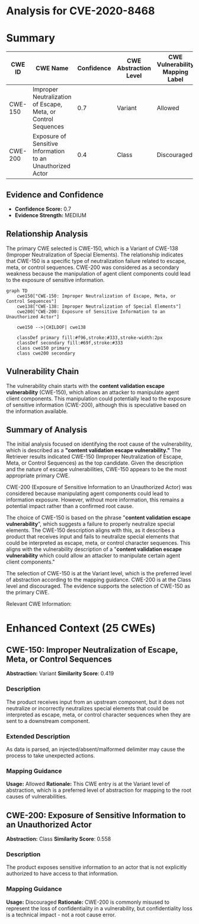 # Analysis for CVE-2020-8468

# Summary
| CWE ID | CWE Name | Confidence | CWE Abstraction Level | CWE Vulnerability Mapping Label | CWE-Vulnerability Mapping Notes |
|---|---|---|---|---|---|
| CWE-150 | Improper Neutralization of Escape, Meta, or Control Sequences | 0.7 | Variant | Allowed | Primary CWE |
| CWE-200 | Exposure of Sensitive Information to an Unauthorized Actor | 0.4 | Class | Discouraged | Secondary Candidate |

## Evidence and Confidence

*   **Confidence Score:** 0.7
*   **Evidence Strength:** MEDIUM

## Relationship Analysis
The primary CWE selected is CWE-150, which is a Variant of CWE-138 (Improper Neutralization of Special Elements). The relationship indicates that CWE-150 is a specific type of neutralization failure related to escape, meta, or control sequences. CWE-200 was considered as a secondary weakness because the manipulation of agent client components could lead to the exposure of sensitive information.

```mermaid
graph TD
    cwe150["CWE-150: Improper Neutralization of Escape, Meta, or Control Sequences"]
    cwe138["CWE-138: Improper Neutralization of Special Elements"]
    cwe200["CWE-200: Exposure of Sensitive Information to an Unauthorized Actor"]
    
    cwe150 -->|CHILDOF| cwe138
    
    classDef primary fill:#f96,stroke:#333,stroke-width:2px
    classDef secondary fill:#69f,stroke:#333
    class cwe150 primary
    class cwe200 secondary
```

## Vulnerability Chain
The vulnerability chain starts with the **content validation escape vulnerability** (CWE-150), which allows an attacker to manipulate agent client components. This manipulation could potentially lead to the exposure of sensitive information (CWE-200), although this is speculative based on the information available.

## Summary of Analysis
The initial analysis focused on identifying the root cause of the vulnerability, which is described as a **"content validation escape vulnerability."** The Retriever results indicated CWE-150 (Improper Neutralization of Escape, Meta, or Control Sequences) as the top candidate. Given the description and the nature of escape vulnerabilities, CWE-150 appears to be the most appropriate primary CWE.

CWE-200 (Exposure of Sensitive Information to an Unauthorized Actor) was considered because manipulating agent components could lead to information exposure. However, without more information, this remains a potential impact rather than a confirmed root cause.

The choice of CWE-150 is based on the phrase "**content validation escape vulnerability**", which suggests a failure to properly neutralize special elements. The CWE-150 description aligns with this, as it describes a product that receives input and fails to neutralize special elements that could be interpreted as escape, meta, or control character sequences. This aligns with the vulnerability description of a "**content validation escape vulnerability** which could allow an attacker to manipulate certain agent client components."

The selection of CWE-150 is at the Variant level, which is the preferred level of abstraction according to the mapping guidance. CWE-200 is at the Class level and discouraged. The evidence supports the selection of CWE-150 as the primary CWE.

Relevant CWE Information:

# Enhanced Context (25 CWEs)

## CWE-150: Improper Neutralization of Escape, Meta, or Control Sequences
**Abstraction:** Variant
**Similarity Score**: 0.419

### Description
The product receives input from an upstream component, but it does not neutralize or incorrectly neutralizes special elements that could be interpreted as escape, meta, or control character sequences when they are sent to a downstream component.

### Extended Description
As data is parsed, an injected/absent/malformed delimiter may cause the process to take unexpected actions.

### Mapping Guidance
**Usage:** Allowed
**Rationale:** This CWE entry is at the Variant level of abstraction, which is a preferred level of abstraction for mapping to the root causes of vulnerabilities.

## CWE-200: Exposure of Sensitive Information to an Unauthorized Actor
**Abstraction:** Class
**Similarity Score**: 0.558

### Description
The product exposes sensitive information to an actor that is not explicitly authorized to have access to that information.

### Mapping Guidance
**Usage:** Discouraged
**Rationale:** CWE-200 is commonly misused to represent the loss of confidentiality in a vulnerability, but confidentiality loss is a technical impact - not a root cause error.